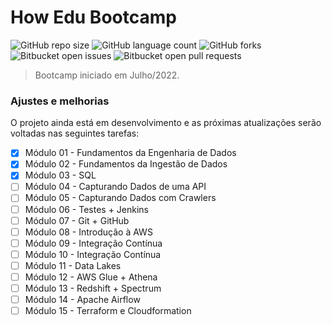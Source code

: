 # How Edu Bootcamp

![GitHub repo size](https://img.shields.io/github/repo-size/iuricode/README-template?style=for-the-badge)
![GitHub language count](https://img.shields.io/github/languages/count/iuricode/README-template?style=for-the-badge)
![GitHub forks](https://img.shields.io/github/forks/iuricode/README-template?style=for-the-badge)
![Bitbucket open issues](https://img.shields.io/bitbucket/issues/iuricode/README-template?style=for-the-badge)
![Bitbucket open pull requests](https://img.shields.io/bitbucket/pr-raw/iuricode/README-template?style=for-the-badge)

> Bootcamp iniciado em Julho/2022.

### Ajustes e melhorias

O projeto ainda está em desenvolvimento e as próximas atualizações serão voltadas nas seguintes tarefas:

- [x] Módulo 01 - Fundamentos da Engenharia de Dados
- [x] Módulo 02 - Fundamentos da Ingestão de Dados
- [x] Módulo 03 - SQL
- [ ] Módulo 04 - Capturando Dados de uma API
- [ ] Módulo 05 - Capturando Dados com Crawlers
- [ ] Módulo 06 - Testes + Jenkins
- [ ] Módulo 07 - Git + GitHub
- [ ] Módulo 08 - Introdução à AWS
- [ ] Módulo 09 - Integração Contínua
- [ ] Módulo 10 - Integração Contínua
- [ ] Módulo 11 - Data Lakes
- [ ] Módulo 12 - AWS Glue + Athena
- [ ] Módulo 13 - Redshift + Spectrum
- [ ] Módulo 14 - Apache Airflow
- [ ] Módulo 15 - Terraform e Cloudformation